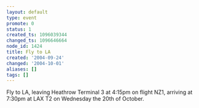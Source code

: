 ```yaml
---
layout: default
type: event
promote: 0
status: 1
created_ts: 1096039344
changed_ts: 1096646664
node_id: 1424
title: Fly to LA
created: '2004-09-24'
changed: '2004-10-01'
aliases: []
tags: []
---
```

Fly to LA, leaving Heathrow Terminal 3 at 4:15pm on flight NZ1, arriving at 7:30pm at LAX T2 on Wednesday the 20th of October.
